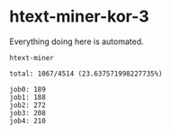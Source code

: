 # htext-miner-kor-3

Everything doing here is automated.

```
htext-miner

total: 1067/4514 (23.637571998227735%)

job0: 189
job1: 188
job2: 272
job3: 208
job4: 210
```